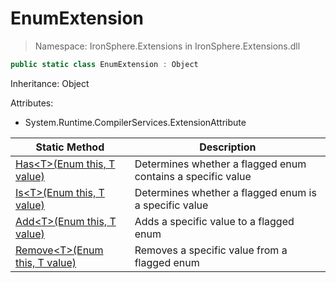﻿# EnumExtension

> Namespace: IronSphere.Extensions in  IronSphere.Extensions.dll



```csharp
public static class EnumExtension : Object
```
Inheritance: Object



Attributes:
        
* System.Runtime.CompilerServices.ExtensionAttribute




| Static Method | Description |
| --- | --- |
| [Has&lt;T&gt;(Enum this, T value)](EnumExtension.Has-T-(Enum,T)) | Determines whether a flagged enum contains a specific value |
| [Is&lt;T&gt;(Enum this, T value)](EnumExtension.Is-T-(Enum,T)) | Determines whether a flagged enum is a specific value |
| [Add&lt;T&gt;(Enum this, T value)](EnumExtension.Add-T-(Enum,T)) | Adds a specific value to a flagged enum |
| [Remove&lt;T&gt;(Enum this, T value)](EnumExtension.Remove-T-(Enum,T)) | Removes a specific value from a flagged enum |
